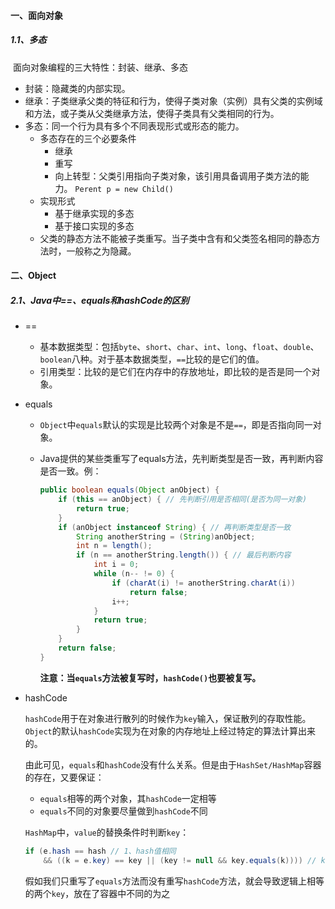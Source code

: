 #### 一、面向对象

##### 1.1、多态

​	面向对象编程的三大特性：封装、继承、多态

 - 封装：隐藏类的内部实现。
 - 继承：子类继承父类的特征和行为，使得子类对象（实例）具有父类的实例域和方法，或子类从父类继承方法，使得子类具有父类相同的行为。
 - 多态：同一个行为具有多个不同表现形式或形态的能力。
    - 多态存在的三个必要条件
       - 继承
       - 重写
       - 向上转型：父类引用指向子类对象，该引用具备调用子类方法的能力。  `Perent p = new Child()`
   - 实现形式
     - 基于继承实现的多态
     - 基于接口实现的多态
   - 父类的静态方法不能被子类重写。当子类中含有和父类签名相同的静态方法时，一般称之为隐藏。

#### 二、Object

##### 2.1、Java中==、equals和hashCode的区别

 - ==

    - 基本数据类型：包括`byte`、`short`、`char`、`int`、`long`、`float`、`double`、`boolean`八种。对于基本数据类型，`==`比较的是它们的值。
    - 引用类型：比较的是它们在内存中的存放地址，即比较的是否是同一个对象。

- equals

  - `Object`中`equals`默认的实现是比较两个对象是不是`==`，即是否指向同一对象。

  - Java提供的某些类重写了equals方法，先判断类型是否一致，再判断内容是否一致。例：

    ```java
    public boolean equals(Object anObject) {
        if (this == anObject) { // 先判断引用是否相同(是否为同一对象)
            return true;
        }
        if (anObject instanceof String) { // 再判断类型是否一致
            String anotherString = (String)anObject;
            int n = length();
            if (n == anotherString.length()) { // 最后判断内容
                int i = 0;
                while (n-- != 0) {
                    if (charAt(i) != anotherString.charAt(i))
                        return false;
                    i++;
                }
                return true;
            }
        }
        return false;
    }
    ```

    **注意：当`equals`方法被复写时，`hashCode()`也要被复写。**

- hashCode

    `hashCode`用于在对象进行散列的时候作为`key`输入，保证散列的存取性能。`Object`的默认`hashCode`实现为在对象的内存地址上经过特定的算法计算出来的。

    由此可见，`equals`和`hashCode`没有什么关系。但是由于`HashSet/HashMap`容器的存在，又要保证：

    - `equals`相等的两个对象，其`hashCode`一定相等
    - `equals`不同的对象要尽量做到`hashCode`不同

    `HashMap`中，`value`的替换条件时判断`key`：

    ```java
    if (e.hash == hash // 1、hash值相同
        && ((k = e.key) == key || (key != null && key.equals(k)))) // key指向同一内存地址或key的equals方法返回true
    ```

    假如我们只重写了`equals`方法而没有重写`hashCode`方法，就会导致逻辑上相等的两个`key`，放在了容器中不同的为之